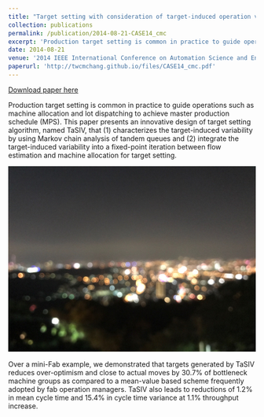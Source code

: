 ```yaml
---
title: "Target setting with consideration of target-induced operation variability for performance improvement of semiconductor fabrication"
collection: publications
permalink: /publication/2014-08-21-CASE14_cmc
excerpt: 'Production target setting is common in practice to guide operations such as machine allocation and lot dispatching to achieve master production schedule (MPS). This paper presents an innovative design of target setting algorithm, named TaSIV, that (1) characterizes the target-induced variability by using Markov chain analysis of tandem queues and (2) integrate the target-induced variability into a fixed-point iteration between flow estimation and machine allocation for target setting.'
date: 2014-08-21
venue: '2014 IEEE International Conference on Automation Science and Engineering (CASE)'
paperurl: 'http://twcmchang.github.io/files/CASE14_cmc.pdf'
---
```


<a href='http://twcmchang.github.io/files/CASE14_cmc.pdf'>Download paper here</a>

Production target setting is common in practice to guide operations such as machine allocation and lot dispatching to achieve master production schedule (MPS). This paper presents an innovative design of target setting algorithm, named TaSIV, that (1) characterizes the target-induced variability by using Markov chain analysis of tandem queues and (2) integrate the target-induced variability into a fixed-point iteration between flow estimation and machine allocation for target setting.

![image description](../images/teaser.png)

Over a mini-Fab example, we demonstrated that targets generated by TaSIV reduces over-optimism and close to actual moves by 30.7% of bottleneck machine groups as compared to a mean-value based scheme frequently adopted by fab operation managers. TaSIV also leads to reductions of 1.2% in mean cycle time and 15.4% in cycle time variance at 1.1% throughput increase.

